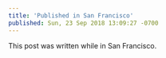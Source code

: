 ```yaml
---
title: 'Published in San Francisco'
published: Sun, 23 Sep 2018 13:09:27 -0700
---
```


This post was written while in San Francisco.
